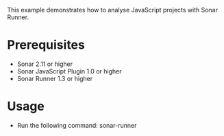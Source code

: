 This example demonstrates how to analyse JavaScript projects with Sonar Runner.

Prerequisites
=============
* Sonar 2.11 or higher
* Sonar JavaScript Plugin 1.0 or higher
* Sonar Runner 1.3 or higher

Usage
=====
* Run the following command: sonar-runner
